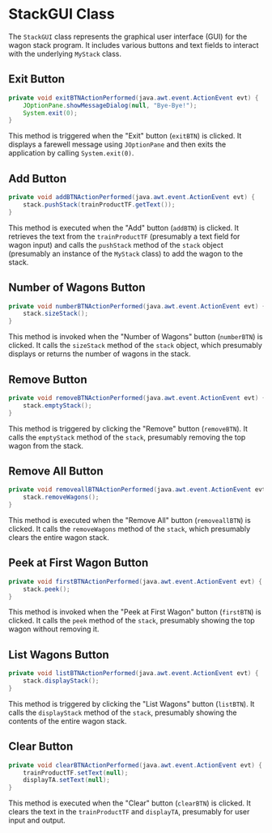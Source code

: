 # StackGUI Class

The `StackGUI` class represents the graphical user interface (GUI) for the wagon stack program. It includes various buttons and text fields to interact with the underlying `MyStack` class.

## Exit Button

```java
private void exitBTNActionPerformed(java.awt.event.ActionEvent evt) {
    JOptionPane.showMessageDialog(null, "Bye-Bye!");
    System.exit(0);
}
```

This method is triggered when the "Exit" button (`exitBTN`) is clicked. It displays a farewell message using `JOptionPane` and then exits the application by calling `System.exit(0)`.

## Add Button

```java
private void addBTNActionPerformed(java.awt.event.ActionEvent evt) {
    stack.pushStack(trainProductTF.getText());
}
```

This method is executed when the "Add" button (`addBTN`) is clicked. It retrieves the text from the `trainProductTF` (presumably a text field for wagon input) and calls the `pushStack` method of the `stack` object (presumably an instance of the `MyStack` class) to add the wagon to the stack.

## Number of Wagons Button

```java
private void numberBTNActionPerformed(java.awt.event.ActionEvent evt) {
    stack.sizeStack();
}
```

This method is invoked when the "Number of Wagons" button (`numberBTN`) is clicked. It calls the `sizeStack` method of the `stack` object, which presumably displays or returns the number of wagons in the stack.

## Remove Button

```java
private void removeBTNActionPerformed(java.awt.event.ActionEvent evt) {
    stack.emptyStack();
}
```

This method is triggered by clicking the "Remove" button (`removeBTN`). It calls the `emptyStack` method of the `stack`, presumably removing the top wagon from the stack.

## Remove All Button

```java
private void removeallBTNActionPerformed(java.awt.event.ActionEvent evt) {
    stack.removeWagons();
}
```

This method is executed when the "Remove All" button (`removeallBTN`) is clicked. It calls the `removeWagons` method of the `stack`, which presumably clears the entire wagon stack.

## Peek at First Wagon Button

```java
private void firstBTNActionPerformed(java.awt.event.ActionEvent evt) {
    stack.peek();
}
```

This method is invoked when the "Peek at First Wagon" button (`firstBTN`) is clicked. It calls the `peek` method of the `stack`, presumably showing the top wagon without removing it.

## List Wagons Button

```java
private void listBTNActionPerformed(java.awt.event.ActionEvent evt) {
    stack.displayStack();
}
```

This method is triggered by clicking the "List Wagons" button (`listBTN`). It calls the `displayStack` method of the `stack`, presumably showing the contents of the entire wagon stack.

## Clear Button

```java
private void clearBTNActionPerformed(java.awt.event.ActionEvent evt) {
    trainProductTF.setText(null);
    displayTA.setText(null);
}
```

This method is executed when the "Clear" button (`clearBTN`) is clicked. It clears the text in the `trainProductTF` and `displayTA`, presumably for user input and output.
```